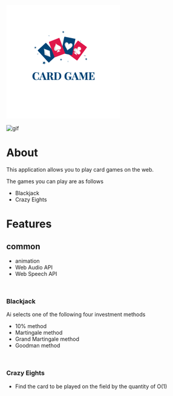 ![Card Game](./public/logo.png)  

![gif](https://user-images.githubusercontent.com/68400191/170860703-e7f81b1a-246d-4fdd-8545-68d56f4fc14a.gif)

# About

This application allows you to play card games on the web.

The games you can play are as follows

- Blackjack
- Crazy Eights

# Features

## common

- animation
- Web Audio API
- Web Speech API

</br>

### Blackjack

Ai selects one of the following four investment methods

- 10% method
- Martingale method
- Grand Martingale method
- Goodman method
  
</br>

### Crazy Eights

- Find the card to be played on the field by the quantity of O(1)
